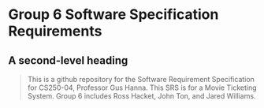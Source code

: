 # Group 6 Software Specification Requirements

## A second-level heading
> This is a github repository for the Software Requirement Specification for CS250-04, Professor Gus Hanna. This SRS is for a Movie Ticketing System. Group 6 includes Ross Hacket, John Ton, and Jared Williams. 
